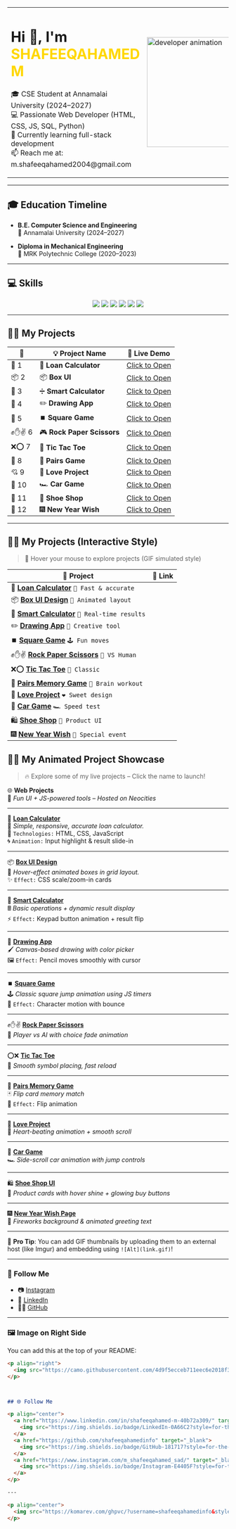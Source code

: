 <table>
  <tr>
    <td>
      <h1>Hi 👋, I'm <span style="color:#FFD700">SHAFEEQAHAMED M</span></h1>
      <p>
        🎓 CSE Student at Annamalai University (2024–2027) <br>
        💻 Passionate Web Developer (HTML, CSS, JS, SQL, Python) <br>
        🌱 Currently learning full-stack development <br>
        📫 Reach me at: m.shafeeqahamed2004@gmail.com
      </p>
    </td>
    <td>
      <img src="https://camo.githubusercontent.com/4d9f5ecceb711eec6e2018f38a5677dc657c9738d4a65ba3b928c41c0a45b439/68747470733a2f2f6d69726f2e6d656469756d2e636f6d2f6d61782f313336302f302a37513379765349765f7430696f4a2d5a2e676966" width="250" alt="developer animation">
    </td>
  </tr>
</table>

---

## 🎓 Education Timeline

- **B.E. Computer Science and Engineering**  
  📍 Annamalai University (2024–2027)

- **Diploma in Mechanical Engineering**  
  📍 MRK Polytechnic College (2020–2023)

---

## 💻 Skills

<p align="center">
  <img src="https://img.shields.io/badge/HTML5-E34F26?style=for-the-badge&logo=html5&logoColor=white" />
  <img src="https://img.shields.io/badge/CSS3-1572B6?style=for-the-badge&logo=css3&logoColor=white" />
  <img src="https://img.shields.io/badge/JavaScript-F7DF1E?style=for-the-badge&logo=javascript&logoColor=black" />
  <img src="https://img.shields.io/badge/SQL-003B57?style=for-the-badge&logo=mysql&logoColor=white" />
  <img src="https://img.shields.io/badge/Python-3776AB?style=for-the-badge&logo=python&logoColor=white" />
  <img src="https://img.shields.io/badge/GitHub-181717?style=for-the-badge&logo=github&logoColor=white" />
</p>

---

## 🚀✨ My Projects

| 🔢 | 💡 Project Name | 🔗 Live Demo |
|----|----------------|-------------|
| 🌟 1 | 🧮 **Loan Calculator** | [Click to Open](https://recyclezone.neocities.org/Loan%20calculator/) |
| 📦 2 | 📦 **Box UI** | [Click to Open](https://recyclezone.neocities.org/BOX/) |
| 🧠 3 | ➗ **Smart Calculator** | [Click to Open](https://recyclezone.neocities.org/Calculator/inex) |
| 🎨 4 | ✏️ **Drawing App** | [Click to Open](https://recyclezone.neocities.org/Drawing%20App/) |
| 🔳 5 | ⏹️ **Square Game** | [Click to Open](https://recyclezone.neocities.org/GAMER%2001/) |
| ✊✋✌️ 6 | 🎮 **Rock Paper Scissors** | [Click to Open](https://recyclezone.neocities.org/GAMER%2004/Rock%20Paper%20Scissors%20Game) |
| ❌⭕ 7 | 🎯 **Tic Tac Toe** | [Click to Open](https://recyclezone.neocities.org/GAMER%2005/Tic%20Tac%20Toe.HTML) |
| 🎴 8 | 💠 **Pairs Game** | [Click to Open](https://recyclezone.neocities.org/GAMER%2006/INDEX) |
| 💘 9 | 💌 **Love Project** | [Click to Open](https://recyclezone.neocities.org/LoveProject-master/) |
| 🚗 10 | 🏎️ **Car Game** | [Click to Open](https://recyclezone.neocities.org/car/) |
| 👟 11 | 🛒 **Shoe Shop** | [Click to Open](https://recyclezone.neocities.org/project%204%20ok/MY%20SHOE.HTML) |
| 🎉 12 | 🎆 **New Year Wish** | [Click to Open](https://recyclezone.neocities.org/project%206%20ok/) |

---
## 🚀✨ My Projects (Interactive Style)

> 🔄 Hover your mouse to explore projects (GIF simulated style)

| 🌟 Project | 🔗 Link |
|-----------|--------|
| 🧮 **[Loan Calculator](https://recyclezone.neocities.org/Loan%20calculator/)** `💸 Fast & accurate` |
| 📦 **[Box UI Design](https://recyclezone.neocities.org/BOX/)** `🧊 Animated layout` |
| 🧠 **[Smart Calculator](https://recyclezone.neocities.org/Calculator/inex)** `🧮 Real-time results` |
| ✏️ **[Drawing App](https://recyclezone.neocities.org/Drawing%20App/)** `🎨 Creative tool` |
| ⏹️ **[Square Game](https://recyclezone.neocities.org/GAMER%2001/)** `🕹️ Fun moves` |
| ✊✋✌️ **[Rock Paper Scissors](https://recyclezone.neocities.org/GAMER%2004/Rock%20Paper%20Scissors%20Game)** `🤖 VS Human` |
| ❌⭕ **[Tic Tac Toe](https://recyclezone.neocities.org/GAMER%2005/Tic%20Tac%20Toe.HTML)** `🎯 Classic` |
| 💠 **[Pairs Memory Game](https://recyclezone.neocities.org/GAMER%2006/INDEX)** `🧠 Brain workout` |
| 💌 **[Love Project](https://recyclezone.neocities.org/LoveProject-master/)** `❤️ Sweet design` |
| 🚗 **[Car Game](https://recyclezone.neocities.org/car/)** `🏎️ Speed test` |
| 🛍️ **[Shoe Shop](https://recyclezone.neocities.org/project%204%20ok/MY%20SHOE.HTML)** `🥿 Product UI` |
| 🎆 **[New Year Wish](https://recyclezone.neocities.org/project%206%20ok/)** `🎉 Special event` |


## 🚀✨ My Animated Project Showcase

> 🔥 Explore some of my live projects – Click the name to launch!

🌐 **Web Projects**  
🎨 *Fun UI + JS-powered tools – Hosted on Neocities*

---

🔢 **[Loan Calculator](https://recyclezone.neocities.org/Loan%20calculator/)**  
💸 *Simple, responsive, accurate loan calculator.*  
🎯 `Technologies:` HTML, CSS, JavaScript  
🌀 `Animation:` Input highlight & result slide-in

---

📦 **[Box UI Design](https://recyclezone.neocities.org/BOX/)**  
🧊 *Hover-effect animated boxes in grid layout.*  
✨ `Effect:` CSS scale/zoom-in cards

---

🧠 **[Smart Calculator](https://recyclezone.neocities.org/Calculator/inex)**  
🖩 *Basic operations + dynamic result display*  
⚡ `Effect:` Keypad button animation + result flip

---

🎨 **[Drawing App](https://recyclezone.neocities.org/Drawing%20App/)**  
🖌️ *Canvas-based drawing with color picker*  
🖼️ `Effect:` Pencil moves smoothly with cursor

---

⏹️ **[Square Game](https://recyclezone.neocities.org/GAMER%2001/)**  
🕹️ *Classic square jump animation using JS timers*  
🚀 `Effect:` Character motion with bounce

---

✊✋✌️ **[Rock Paper Scissors](https://recyclezone.neocities.org/GAMER%2004/Rock%20Paper%20Scissors%20Game)**  
🤖 *Player vs AI with choice fade animation*

---

⭕❌ **[Tic Tac Toe](https://recyclezone.neocities.org/GAMER%2005/Tic%20Tac%20Toe.HTML)**  
🎯 *Smooth symbol placing, fast reload*

---

🧠 **[Pairs Memory Game](https://recyclezone.neocities.org/GAMER%2006/INDEX)**  
🃏 *Flip card memory match*  
📸 `Effect:` Flip animation

---

💌 **[Love Project](https://recyclezone.neocities.org/LoveProject-master/)**  
💖 *Heart-beating animation + smooth scroll*

---

🚗 **[Car Game](https://recyclezone.neocities.org/car/)**  
🏎️ *Side-scroll car animation with jump controls*

---

🛍️ **[Shoe Shop UI](https://recyclezone.neocities.org/project%204%20ok/MY%20SHOE.HTML)**  
👟 *Product cards with hover shine + glowing buy buttons*

---

🎆 **[New Year Wish Page](https://recyclezone.neocities.org/project%206%20ok/)**  
🎉 *Fireworks background & animated greeting text*

---

📌 **Pro Tip**: You can add GIF thumbnails by uploading them to an external host (like Imgur) and embedding using `![Alt](link.gif)`!

---

### 🔗 Follow Me
- 📷 [Instagram](https://www.instagram.com/m_shafeeqahamed_sad/profilecard/)
- 💼 [LinkedIn](https://www.linkedin.com/in/shafeeqahamed-m-40b72a309/)
- 🧑‍💻 [GitHub](https://github.com/shafeeqahamedinfo/)

---

### 🖼️ Image on Right Side

You can add this at the top of your README:

```markdown
<p align="right">
  <img src="https://camo.githubusercontent.com/4d9f5ecceb711eec6e2018f38a5677dc657c9738d4a65ba3b928c41c0a45b439/68747470733a2f2f6d69726f2e6d656469756d2e636f6d2f6d61782f313336302f302a37513379765349765f7430696f4a2d5a2e676966" width="300"/>
</p>



## 🌐 Follow Me

<p align="center">
  <a href="https://www.linkedin.com/in/shafeeqahamed-m-40b72a309/" target="_blank">
    <img src="https://img.shields.io/badge/LinkedIn-0A66C2?style=for-the-badge&logo=linkedin&logoColor=white" />
  </a>
  <a href="https://github.com/shafeeqahamedinfo" target="_blank">
    <img src="https://img.shields.io/badge/GitHub-181717?style=for-the-badge&logo=github&logoColor=white" />
  </a>
  <a href="https://www.instagram.com/m_shafeeqahamed_sad/" target="_blank">
    <img src="https://img.shields.io/badge/Instagram-E4405F?style=for-the-badge&logo=instagram&logoColor=white" />
  </a>
</p>

---

<p align="center">
  <img src="https://komarev.com/ghpvc/?username=shafeeqahamedinfo&style=flat-square&color=yellow" alt="Profile views"/>
</p>
